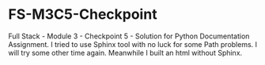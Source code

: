 # FS-M3C5-Checkpoint
Full Stack - Module 3 - Checkpoint 5 - Solution for Python Documentation Assignment.
I tried to use Sphinx tool with no luck for some Path problems. I will try some other time again. 
Meanwhile I built an html without Sphinx.